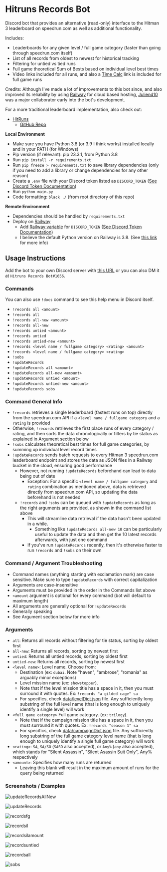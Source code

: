 # Hitruns Records Bot

Discord bot that provides an alternative (read-only) interface to the Hitman 3 leaderboard on speedrun.com as well as additional functionality.

Includes:

- Leaderboards for any given level / full game category (faster than going through speedrun.com itself)
- List of all records from oldest to newest for historical tracking
- Filtering for untied vs tied runs
- Full game theoretical Sum of Bests based on individual level best times
- Video links included for all runs, and also a [Time Calc](https://solderq35.github.io/fg-time-calc/) link is included for full game runs

Credits: Although I've made a lot of improvements to this bot since, and also improved its reliability by using [Railway](https://railway.app/) for cloud based hosting, [Juliend10](https://www.speedrun.com/users/juliend10) was a major collaborator early into the bot's development.

For a more traditional leaderboard implementation, also check out:

- [HitRuns](https://hitruns.vercel.app/)
  - [GitHub Repo](https://github.com/solderq35/hitruns)

**Local Environment**

- Make sure you have Python 3.8 (or 3.9 I think works) installed locally and in your PATH (for Windows)
- Pip version (if relevant): pip 23.3.1, from Python 3.8
- Run `pip install -r requirements.txt`
- Run `pip freeze > requirements.txt` to save library dependencies (only if you need to add a library or change dependencies for any other reason)
- Create a `.env` file with your Discord token listed as `DISCORD_TOKEN` ([See Discord Token Documentation](https://docs.discordbotstudio.org/setting-up-dbs/finding-your-bot-token))
- Run `python main.py`
- Code formatting: `black ./` (from root directory of this repo)

**Remote Environment**

- Dependencies should be handled by `requirements.txt`
- Deploy on [Railway](https://railway.app/)
  - Add [Railway variable](https://docs.railway.app/develop/variables) for `DISCORD_TOKEN` ([See Discord Token Documentation](https://docs.discordbotstudio.org/setting-up-dbs/finding-your-bot-token))
  - I believe the default Python version on Railway is 3.8. (See [this link](https://nixpacks.com/docs/providers/python) for more info)

## Usage Instructions

Add the bot to your own Discord server with [this URL](https://discord.com/api/oauth2/authorize?client_id=1048593224735932508&permissions=2147486720&scope=bot%20applications.commands) or you can also DM it at `Hitruns Records Bot#1656`.

### Commands

You can also use `!docs` command to see this help menu in Discord itself.
- `!records all <amount>`
- `!records all`
- `!records all-new <amount>`
- `!records all-new`
- `!records untied <amount>`
- `!records untied`
- `!records untied-new <amount>`
- `!records <level name / fullgame category> <rating> <amount>`
- `!records <level name / fullgame category> <rating>`
- `!sobs`
- `!updateRecords`
- `!updateRecords all <amount>`
- `!updateRecords all-new <amount>`
- `!updateRecords untied <amount>`
- `!updateRecords untied-new <amount>`
- `!updateRecords sobs`

### Command General Info
- `!records` retrieves a single leaderboard (fastest runs on top) directly from the speedrun.com API if a `<level name / fullgame category` and a `rating` is provided
- Otherwise, `!records` retrieves the first place runs of every category / rating, and then sorts the data chronologically or filters by tie status as explained in Argument section below
- `!sobs` calculates theoretical best times for full game categories, by summing up individual level record times
- `!updateRecords` sends batch requests to every Hitman 3 speedrun.com leaderboard endpoint and stores the data as JSON files in a Railway bucket in the cloud, ensuring good performance
  - However, not running `!updateRecords` beforehand can lead to data being out of date
    - Exception: For a specific `<level name / fullgame category` and `rating` combination as mentioned above, data is retrieved directly from speedrun.com API, so updating the data beforehand is not needed
  - `!records` and `!sobs` can be queued with `!updateRecords` as long as the right arguments are provided, as shown in the command list above
    - This will streamline data retrieval if the data hasn't been updated in a while.
      - Something like `!updateRecords all-new 10` can be particularly useful to update the data and then get the 10 latest records afterwards, with just one command
    - If you've run `!updateRecords` recently, then it's otherwise faster to run `!records` and `!sobs` on their own

### Command / Argument Troubleshooting

- Command names (anything starting with exclamation mark) are case sensitive. Make sure to type `!updateRecords` with correct capitalization
- Arguments are case-insensitive
- Arguments must be provided in the order in the Commands list above
- `<amount` argument is optional for every command (bot will default to maximum length)
- All arguments are generally optional for `!updateRecords`
- Generally speaking
- See Argument section below for more info

### Arguments

- `all`: Returns all records without filtering for tie status, sorting by oldest first
- `all-new`: Returns all records, sorting by newest first
- `untied`: Returns all untied records, sorting by oldest first
- `untied-new`: Returns all records, sorting by newest first
- `<level name>`: Level name. Choose from:
  - Destination (ex: `dubai`. Note "haven", "ambrose", "romania" as arguably minor exceptions)
  - Level mission name (ex: `showstopper`). 
  - Note that if the level mission title has a space in it, then you must surround it with quotes. Ex: `!records "a gilded cage" sa`
  - For specifics, check [data/levelDict.json](data/levelDict.json) file. Any sufficiently long substring of the full level name (that is long enough to uniquely identify a single level) will work
- `<full game category>` Full game category. (ex: `trilogy`). 
  - Note that if the campaign mission title has a space in it, then you must surround it with quotes. Ex: `!records "season 1" sa`
  - For specifics, check [data/campaignDict.json](data/campaignDict.json) file. Any sufficiently long substring of the full game category level name (that is long enough to uniquely identify a single full game category) will work
- `<rating>`: `SA`, `SA/SO` (`SASO` also accepted), or `Any%` (`any` also accepted), which stands for "Silent Assassin", "Silent Asassin Suit Only", Any%  respectively
- `<amount>`: Specifies how many runs are returned
  - Leaving this blank will result in the maximum amount of runs for the query being returned

### Screenshots / Examples

![updateRecordsAllNew](https://media.discordapp.net/attachments/1113022395243036682/1203184450423226469/image.png?ex=65d02bd7&is=65bdb6d7&hm=03a2a2f519ac5b5bcd2765407c9bff95f30eaf30ec7cd2029671328430f13989)

![updateRecords](https://media.discordapp.net/attachments/1018323831468851202/1048705618078351380/image.png)

![recordsfg](https://media.discordapp.net/attachments/1018323831468851202/1049091135022317589/image.png)

![recordsil](https://media.discordapp.net/attachments/1018323831468851202/1049091366594019438/image.png)

![recordsilamount](https://media.discordapp.net/attachments/1113022395243036682/1203185389456592909/image.png?ex=65d02cb6&is=65bdb7b6&hm=031cd5da223075930e1a4897f413c54c8b71ce5c1e0a6cbb203d3f19dd5f5721)

![recordsuntied](https://media.discordapp.net/attachments/1018323831468851202/1203185817179258930/image.png?ex=65d02d1c&is=65bdb81c&hm=c0e2561d33ba17c749a2b8354b14fa2c2e10439e6e19a6a783c7099b9f874930)

![recordsall](https://media.discordapp.net/attachments/1113022395243036682/1203185721419112468/image.png?ex=65d02d06&is=65bdb806&hm=2257aa47a98168809835696d42b4683e9448d93ebc4d3f0e279fab3c02e4f95d)

![sobs](https://media.discordapp.net/attachments/1018323831468851202/1048705959893139526/image.png)
